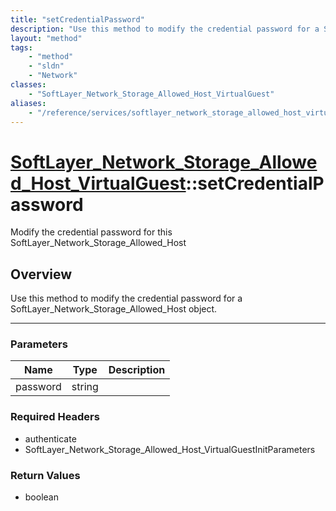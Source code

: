 ```yaml
---
title: "setCredentialPassword"
description: "Use this method to modify the credential password for a SoftLayer_Network_Storage_Allowed_Host object."
layout: "method"
tags:
    - "method"
    - "sldn"
    - "Network"
classes:
    - "SoftLayer_Network_Storage_Allowed_Host_VirtualGuest"
aliases:
    - "/reference/services/softlayer_network_storage_allowed_host_virtualguest/setCredentialPassword"
---
```

# [SoftLayer_Network_Storage_Allowed_Host_VirtualGuest](/reference/services/SoftLayer_Network_Storage_Allowed_Host_VirtualGuest)::setCredentialPassword


Modify the credential password for this SoftLayer_Network_Storage_Allowed_Host


## Overview 
Use this method to modify the credential password for a SoftLayer_Network_Storage_Allowed_Host object. 

-----

### Parameters 
|Name | Type | Description |
| --- | --- | --- |
|password| string| |


### Required Headers
* authenticate
* SoftLayer_Network_Storage_Allowed_Host_VirtualGuestInitParameters


### Return Values
* boolean




